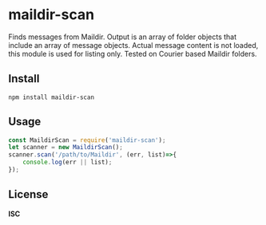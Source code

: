 # maildir-scan

Finds messages from Maildir. Output is an array of folder objects that include an array of message objects. Actual message content is not loaded, this module is used for listing only. Tested on Courier based Maildir folders.

## Install

    npm install maildir-scan

## Usage

```javascript
const MaildirScan = require('maildir-scan');
let scanner = new MaildirScan();
scanner.scan('/path/to/Maildir', (err, list)=>{
    console.log(err || list);
});
```

## License

**ISC**
